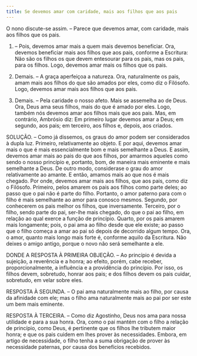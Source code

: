 ```yaml
---
title: Se devemos amar com caridade, mais aos filhos que aos pais
---
```


O nono discute-se assim. – Parece que devemos amar, com caridade, mais aos filhos que os pais.  

1. – Pois, devemos amar mais a quem mais devemos beneficiar. Ora, devemos beneficiar mais aos filhos que aos pais, conforme a Escritura: Não são os filhos os que devem entesourar para os pais, mas os pais, para os filhos. Logo, devemos amar mais os filhos que os pais.  

2. Demais. – A graça aperfeiçoa a natureza. Ora, naturalmente os pais, amam mais aos filhos do que são amados por eles, como diz o Filósofo. Logo, devemos amar mais aos filhos que aos pais.  

3. Demais. – Pela caridade o nosso afeto. Mais se assemelha ao de Deus. Ora, Deus ama seus filhos, mais do que é amado por eles. Logo, também nós devemos amar aos filhos mais que aos pais.  Mas, em contrário, Ambrósio diz: Em primeiro lugar devemos amar a Deus; em segundo, aos pais; em terceiro, aos filhos e, depois, aos criados.  

SOLUÇÃO. – Como já dissemos, os graus do amor podem ser considerados à dupla luz. Primeiro, relativamente ao objeto. E por aqui, devemos amar mais o que é mais essencialmente bom e mais semelhante a Deus. E assim, devemos amar mais ao pais do que aos filhos, por amarmos aqueles como sendo o nosso princípio e, portanto, bom, de maneira mais eminente e mais semelhante a Deus. De outro modo, considerase o grau do amor relativamente ao amante. E então, amamos mais ao que nos é mais chegado. Por onde, devemos amar mais aos filhos, que aos pais, como diz o Filósofo. Primeiro, pelos amarem os pais aos filhos como parte deles; ao passo que o pai não é parte do filho. Portanto, o amor paterno para com o filho é mais semelhante ao amor para conosco mesmos. Segundo, por conhecerem os pais melhor os filhos, que inversamente. Terceiro, por o filho, sendo parte do pai, ser-lhe mais chegado, do que o pai ao filho, em relação ao qual exerce a função de princípio. Quarto, por os pais amarem mais longamente; pois, o pai ama ao filho desde que ele existe; ao passo que o filho começa a amar ao pai só depois de decorrido algum tempo. Ora, o amor, quanto mais longo mais forte é, conforme aquilo da Escritura. Não deixes o amigo antigo, porque o novo não será semelhante a ele.  

DONDE A RESPOSTA À PRIMEIRA OBJEÇÃO. – Ao princípio é devida a sujeição, a reverência e a honra; ao efeito, porém, cabe receber, proporcionalmente, a influência e a providência do princípio. Por isso, os filhos devem, sobretudo, honrar aos pais; e dos filhos devem os pais cuidar, sobretudo, em velar sobre eles.  

RESPOSTA À SEGUNDA. – O pai ama naturalmente mais ao filho, por causa da afinidade com ele; mas o filho ama naturalmente mais ao pai por ser este um bem mais eminente.  

RESPOSTA À TERCEIRA. – Como diz Agostinho, Deus nos ama para nossa utilidade e para a sua honra. Ora, como o pai mantém com o filho a relação de princípio, como Deus, é pertinente que os filhos lhe tributem maior honra; e que os pais cuidem em lhes prover às necessidades. Embora, em artigo de necessidade, o filho tenha a suma obrigação de prover às necessidade paternas, por causa dos benefícios recebidos.